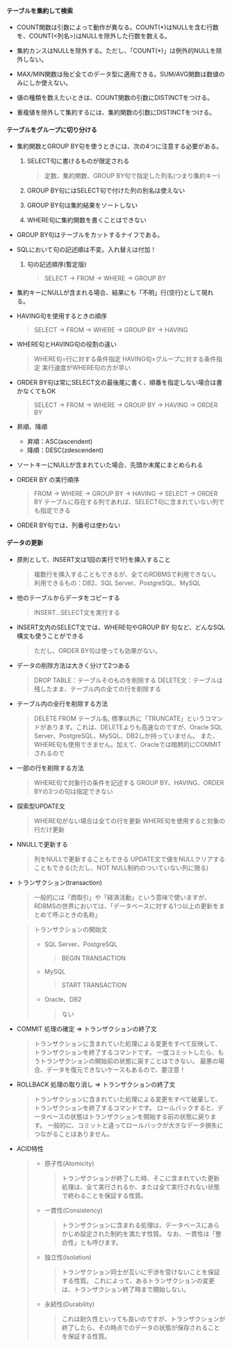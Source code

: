 #### テーブルを集約して検索

- COUNT関数は引数によって動作が異なる。COUNT(\*)はNULLを含む行数を、COUNT(<列名>)はNULLを除外した行数を数える。

- 集約カンスはNULLを除外する。ただし、「COUNT(\*)」は例外的NULLを除外しない。

- MAX/MIN関数は殆ど全てのデータ型に適用できる。SUM/AVG関数は数値のみにしか使えない。

- 値の種類を数えたいときは、COUNT関数の引数にDISTINCTをつける。

- 重複値を除外して集約するには、集約関数の引数にDISTINCTをつける。


#### テーブルをグループに切り分ける

- 集約関数とGROUP BY句を使うときには、次の4つに注意する必要がある。
    1. SELECT句に書けるものが限定される
        > 定数、集約関数、GROUP BY句で指定した列名(つまり集約キー)

    2. GROUP BY句にはSELECT句で付けた列の別名は使えない
    3. GROUP BY句は集約結果をソートしない
    4. WHERE句に集約関数を書くことはできない

- GROUP BY句はテーブルをカットするナイフである。

- SQLにおいて句の記述順は不変。入れ替えは付加！
    1. 句の記述順序(暫定版)
        > SELECT -> FROM -> WHERE -> GROUP BY

- 集約キーにNULLが含まれる場合、結果にも「不明」行(空行)として現れる。

- HAVING句を使用するときの順序
    > SELECT -> FROM -> WHERE -> GROUP BY -> HAVING

- WHERE句とHAVING句の役割の違い
    > WHERE句=行に対する条件指定
    > HAVING句=グループに対する条件指定
    > 実行速度がWHERE句の方が早い

- ORDER BY句は常にSELECT文の最後尾に書く、順番を指定しない場合は書かなくてもOK
    > SELECT -> FROM -> WHERE -> GROUP BY -> HAVING -> ORDER BY

- 昇順、降順
    - 昇順：ASC(ascendent)
    - 降順：DESC(zdescendent)

- ソートキーにNULLが含まれていた場合、先頭か末尾にまとめられる

- ORDER BY の実行順序
    > FROM -> WHERE -> GROUP BY -> HAVING -> SELECT -> ORDER BY
    > テーブルに存在する列であれば、SELECT句に含まれていない列でも指定できる

- ORDER BY句では、列番号は使わない

#### データの更新

- 原則として、INSERT文は1回の実行で1行を挿入すること
    > 複数行を挿入することもできるが、全てのRDBMSで利用できない。
    > 利用できるもの：DB2、SQL Server、PostgreSQL、MySQL

- 他のテーブルからデータをコピーする
    > INSERT…SELECT文を実行する

- INSERT文内のSELECT文では、WHERE句やGROUP BY 句など、どんなSQL構文も使うことができる
    > ただし、ORDER BY句は使っても効果がない。

- データの削除方法は大きく分けて2つある
    > DROP TABLE：テーブルそのものを削除する
    > DELETE文：テーブルは残したまま、テーブル内の全ての行を削除する

- テーブル内の全行を削除する方法
    > DELETE FROM テーブル名;
    > 標準以外に「TRUNCATE」というコマンドがあります。これは、DELETEよりも高速なのですが、Oracle SQL Server、PostgreSQL、MySQL、DB2しか持っていません。
    > また、WHERE句も使用できません。加えて、Oracleでは暗黙的にCOMMITされるので

- 一部の行を削除する方法
    > WHERE句で対象行の条件を記述する
    > GROUP BY、HAVING、ORDER BYの3つの句は指定できない

- 探索型UPDATE文
    > WHERE句がない場合は全ての行を更新
    > WHERE句を使用すると対象の行だけ更新

- NNULLで更新する
    > 列をNULLで更新することもできる
    > UPDATE文で値をNULLクリアすることもできる(ただし、NOT NULL制約のついていない列に限る)

- トランザクション(transaction)
    > 一般的には「商取引」や「経済活動」という意味で使いますが、RDBMSの世界においては、「データベースに対する1つ以上の更新をまとめて呼ぶときの名称」

    > トランザクションの開始文
    > - SQL Server、PostgreSQL
    >   > BEGIN TRANSACTION
    > - MySQL
    >   > START TRANSACTION
    > - Oracle、DB2
    >   > ない

- COMMIT 処理の確定 => トランザクションの終了文
    > トランザクションに含まれていた処理による変更をすべて反映して、トランザクションを終了するコマンドです。
    > 一度コミットしたら、もうトランザクションの開始前の状態に戻すことはできない。
    > 最悪の場合、データを復元できないケースもあるので、要注意！

- ROLLBACK 処理の取り消し => トランザクションの終了文
    > トランザクションに含まれていた処理による変更をすべて破棄して、トランザクションを終了するコマンドです。
    > ロールバックすると、データベースの状態はトランザクションを開始する前の状態に戻ります。
    > 一般的に、コミットと違ってロールバックが大きなデータ損失につながることはありません。

- ACID特性
    > - 原子性(Atomicity)
    >   > トランザクションが終了した時、そこに含まれていた更新処理は、全て実行されるか、または全て実行されない状態で終わることを保証する性質。
    > - 一貫性(Consistency)
    >   > トランザクションに含まれる処理は、データベースにあらかじめ設定された制約を満たす性質。
    >   > なお、一貫性は「整合性」とも呼びます。
    > - 独立性(Isolation)
    >   > トランザクション同士が互いに干渉を受けないことを保証する性質。
    >   > これによって、あるトランザクションの変更は、トランザクション終了時まで開始しない。
    > - 永続性(Durability)
    >   > これは耐久性といっても良いのですが、トランザクションが終了したら、その時点でのデータの状態が保存されることを保証する性質。
